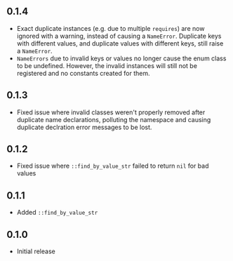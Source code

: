 ## 0.1.4

- Exact duplicate instances (e.g. due to multiple `requires`) are now ignored with a warning,
  instead of causing a `NameError`. Duplicate keys with different values, and duplicate values
  with different keys, still raise a `NameError`.
- `NameErrors` due to invalid keys or values no longer cause the enum class to be undefined.
  However, the invalid instances will still not be registered and no constants created for them.

## 0.1.3

- Fixed issue where invalid classes weren't properly removed after duplicate name declarations,
  polluting the namespace and causing duplicate declration error messages to be lost.

## 0.1.2

- Fixed issue where `::find_by_value_str` failed to return `nil` for bad values

## 0.1.1

- Added `::find_by_value_str`

## 0.1.0

- Initial release
